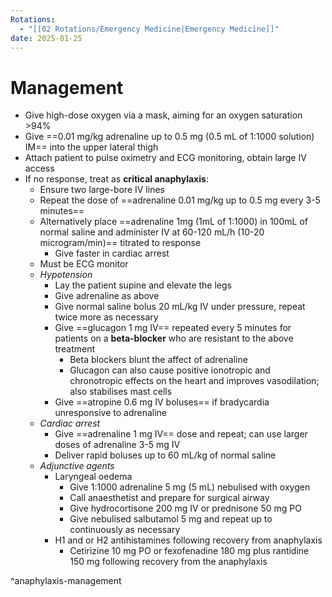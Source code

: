 ```yaml
---
Rotations:
  - "[[02 Rotations/Emergency Medicine|Emergency Medicine]]"
date: 2025-01-25
---
```

# Management
- Give high-dose oxygen via a mask, aiming for an oxygen saturation >94%
- Give ==0.01 mg/kg adrenaline up to 0.5 mg (0.5 mL of 1:1000 solution) IM== into the upper lateral thigh
- Attach patient to pulse oximetry and ECG monitoring, obtain large IV access
- If no response, treat as **critical anaphylaxis**:
	- Ensure two large-bore IV lines
	- Repeat the dose of ==adrenaline 0.01 mg/kg up to 0.5 mg every 3-5 minutes==
	- Alternatively place ==adrenaline 1mg (1mL of 1:1000) in 100mL of normal saline and administer IV at 60-120 mL/h (10-20 microgram/min)== titrated to response
		- Give faster in cardiac arrest
	- Must be ECG monitor
	- *Hypotension*
		- Lay the patient supine and elevate the legs
		- Give adrenaline as above
		- Give normal saline bolus 20 mL/kg IV under pressure, repeat twice more as necessary
		- Give ==glucagon 1 mg IV== repeated every 5 minutes for patients on a **beta-blocker** who are resistant to the above treatment
			- Beta blockers blunt the affect of adrenaline
			- Glucagon can also cause positive ionotropic and chronotropic effects on the heart and improves vasodilation; also stabilises mast cells
		- Give ==atropine 0.6 mg IV boluses== if bradycardia unresponsive to adrenaline
	- *Cardiac arrest*
		- Give ==adrenaline 1 mg IV== dose and repeat; can use larger doses of adrenaline 3-5 mg IV
		- Deliver rapid boluses up to 60 mL/kg of normal saline
	- *Adjunctive agents*
		- Laryngeal oedema
			- Give 1:1000 adrenaline 5 mg (5 mL) nebulised with oxygen
			- Call anaesthetist and prepare for surgical airway
			- Give hydrocortisone 200 mg IV or prednisone 50 mg PO
			- Give nebulised salbutamol 5 mg and repeat up to continuously as necessary
		- H1 and or H2 antihistamines following recovery from anaphylaxis
			- Cetirizine 10 mg PO or fexofenadine 180 mg plus rantidine 150 mg following recovery from the anaphylaxis

^anaphylaxis-management
